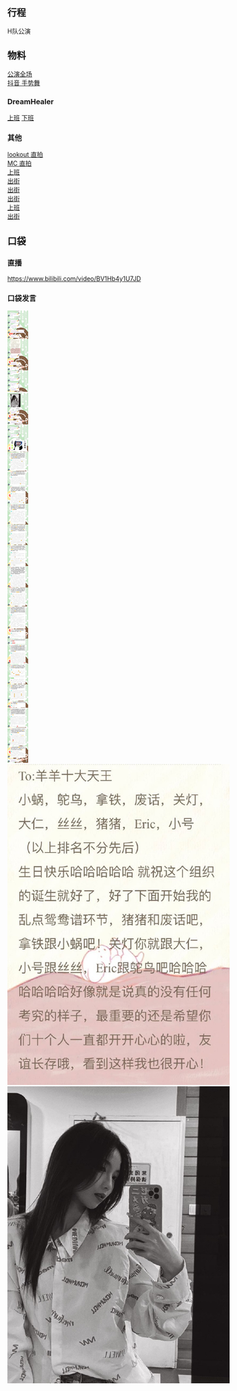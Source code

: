 ## 行程
H队公演<br>

## 物料
[公演全场](https://www.bilibili.com/video/BV1eg411V7DD)<br>
[抖音 手势舞](https://www.douyin.com/video/7003291973406690599?)
### DreamHealer
[上班](https://weibo.com/6375088879/Kwkul6F2l)
[下班](https://weibo.com/6375088879/KwmHSsnS0)
### 其他
[lookout 直拍](https://weibo.com/6864313428/KwmAgyi9f)<br>
[MC 直拍](https://weibo.com/6864313428/Kwn7Z6r6O)<br>
[上班](https://weibo.com/6141454100/Kwkre73gQ)<br>
[出街](https://weibo.com/2971625284/KwmRHF24a)<br>
[出街](https://weibo.com/3817410647/KwmYoxkL6)<br>
[出街](https://weibo.com/5106963620/KwmYTyV9l)<br>
[上班](https://weibo.com/7246477032/KwrDCe4pV)<br>
[出街](https://weibo.com/6430855949/KwmvReD2X)<br>
## 口袋
### 直播
https://www.bilibili.com/video/BV1Hb4y1U7JD
### 口袋发言
![口袋发言](./pocket48/imgs/messages1.jpeg)<br>
![口袋图片](./pocket48/imgs/P1.jpeg)<br>
![口袋图片](./pocket48/imgs/P2.jpeg)<br>